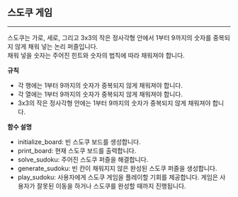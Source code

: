 ## 스도쿠 게임
---

스도쿠는 가로, 세로, 그리고 3x3의 작은 정사각형 안에서 1부터 9까지의 숫자를 중복되지 않게 채워 넣는 논리 퍼즐입니다.   
채워 넣을 숫자는 주어진 힌트와 숫자의 법칙에 따라 채워져야 합니다.   

**규칙**
  - 각 행에는 1부터 9까지의 숫자가 중복되지 않게 채워져야 합니다.
  - 각 열에는 1부터 9까지의 숫자가 중복되지 않게 채워져야 합니다.
  - 3x3의 작은 정사각형 안에는 1부터 9까지의 숫자가 중복되지 않게 채워져야 합니다.   

**함수 설명**
  - initialize_board: 빈 스도쿠 보드를 생성합니다.
  - print_board: 현재 스도쿠 보드를 출력합니다.
  - solve_sudoku: 주어진 스도쿠 퍼즐을 해결합니다.
  - generate_sudoku: 빈 칸이 채워지지 않은 완성된 스도쿠 퍼즐을 생성합니다.
  - play_sudoku: 사용자에게 스도쿠 게임을 플레이할 기회를 제공합니다. 게임은 사용자가 잘못된 이동을 하거나 스도쿠를 완성할 때까지 진행됩니다.


